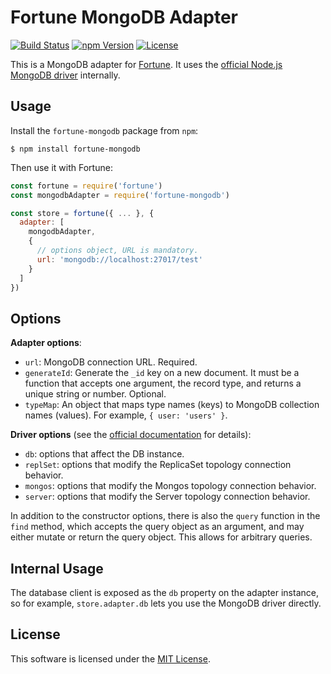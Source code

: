 # Fortune MongoDB Adapter

[![Build Status](https://img.shields.io/travis/fortunejs/fortune-mongodb/master.svg?style=flat-square)](https://travis-ci.org/fortunejs/fortune-mongodb)
[![npm Version](https://img.shields.io/npm/v/fortune-mongodb.svg?style=flat-square)](https://www.npmjs.com/package/fortune-mongodb)
[![License](https://img.shields.io/npm/l/fortune-mongodb.svg?style=flat-square)](https://raw.githubusercontent.com/fortunejs/fortune-mongodb/master/LICENSE)

This is a MongoDB adapter for [Fortune](http://fortune.js.org/). It uses the [official Node.js MongoDB driver](http://mongodb.github.io/node-mongodb-native/2.0/) internally.


## Usage

Install the `fortune-mongodb` package from `npm`:

```
$ npm install fortune-mongodb
```

Then use it with Fortune:

```js
const fortune = require('fortune')
const mongodbAdapter = require('fortune-mongodb')

const store = fortune({ ... }, {
  adapter: [
    mongodbAdapter,
    {
      // options object, URL is mandatory.
      url: 'mongodb://localhost:27017/test'
    }
  ]
})
```


## Options

**Adapter options**:

- `url`: MongoDB connection URL. Required.
- `generateId`: Generate the `_id` key on a new document. It must be a function that accepts one argument, the record type, and returns a unique string or number. Optional.
- `typeMap`: An object that maps type names (keys) to MongoDB collection names (values). For example, `{ user: 'users' }`.

**Driver options** (see the [official documentation](http://mongodb.github.io/node-mongodb-native/2.0/tutorials/connecting/) for details):

- `db`: options that affect the DB instance.
- `replSet`: options that modify the ReplicaSet topology connection behavior.
- `mongos`: options that modify the Mongos topology connection behavior.
- `server`: options that modify the Server topology connection behavior.

In addition to the constructor options, there is also the `query` function in the `find` method, which accepts the query object as an argument, and may either mutate or return the query object. This allows for arbitrary queries.


## Internal Usage

The database client is exposed as the `db` property on the adapter instance, so for example, `store.adapter.db` lets you use the MongoDB driver directly.


## License

This software is licensed under the [MIT License](//github.com/fortunejs/fortune-mongodb/blob/master/LICENSE).
